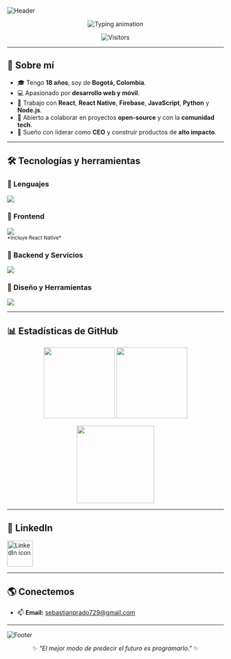 <!-- Banner superior con onda y gradiente -->
![Header](https://capsule-render.vercel.app/api?type=waving&color=0d6efd&height=220&section=header&text=Sebastian%20Prado&fontSize=60&fontColor=ffffff&animation=fadeIn&fontAlignY=35)

<!-- Título con animación de typing -->
<p align="center">
  <img src="https://readme-typing-svg.herokuapp.com?font=Fira+Code&weight=600&size=30&duration=2800&pause=1000&color=0D6EFD&center=true&vCenter=true&width=800&lines=%F0%9F%91%8B+%C2%A1Hola!+Soy+Sebastian+Prado;Desarrollador+Web+y+M%C3%B3vil;React+%7C+React+Native+%7C+Firebase" alt="Typing animation" />
</p>

<p align="center">
  <img alt="Visitors" src="https://komarev.com/ghpvc/?username=SebastianPrado&style=for-the-badge&color=0d6efd&label=VISITAS" />
</p>

---

## 🚀 Sobre mí
- 🎓 Tengo **18 años**, soy de **Bogotá, Colombia**.
- 💻 Apasionado por **desarrollo web y móvil**.
- 🔧 Trabajo con **React**, **React Native**, **Firebase**, **JavaScript**, **Python** y **Node.js**.
- 🤝 Abierto a colaborar en proyectos **open-source** y con la **comunidad tech**.
- 🎯 Sueño con liderar como **CEO** y construir productos de **alto impacto**.

---

## 🛠️ Tecnologías y herramientas

### 🔹 Lenguajes
<p>
  <img src="https://skillicons.dev/icons?i=javascript,python,mysql&perline=6" />
</p>

### 🔹 Frontend
<p>
  <img src="https://skillicons.dev/icons?i=html,css,react&perline=6" />
  <br/>
  <sub>*Incluye React Native*</sub>
</p>

### 🔹 Backend y Servicios
<p>
  <img src="https://skillicons.dev/icons?i=nodejs,firebase&perline=6" />
</p>

### 🔹 Diseño y Herramientas
<p>
  <img src="https://skillicons.dev/icons?i=figma&perline=6" />
</p>

---

## 📊 Estadísticas de GitHub
<p align="center">
  <img src="https://github-readme-stats.vercel.app/api?username=SebastianPrado&show_icons=true&theme=tokyonight&hide_border=true" height="165"/>
  <img src="https://github-readme-stats.vercel.app/api/top-langs/?username=SebastianPrado&layout=compact&theme=tokyonight&hide_border=true" height="165"/>
</p>

<p align="center">
  <img src="https://github-readme-streak-stats.herokuapp.com?user=SebastianPrado&theme=tokyonight&hide_border=true" height="180" />
</p>



---

## 💼 LinkedIn
<p align="left">
  <a href="https://www.linkedin.com/in/sebastian-prado-6769b8302/">
    <img src="https://skillicons.dev/icons?i=linkedin" width="60" alt="LinkedIn icon"/>
  </a>
</p>

---

## 🌎 Conectemos
- 📫 **Email:** [sebastianprado729@gmail.com](mailto:sebastianprado729@gmail.com)

---

<!-- Footer con onda -->
![Footer](https://capsule-render.vercel.app/api?type=waving&color=0d6efd&height=120&section=footer&fontColor=ffffff&animation=twinkling)

<p align="center">
✨ <em>"El mejor modo de predecir el futuro es programarlo."</em> ✨
</p>

